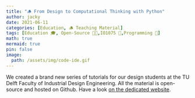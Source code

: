 ```yaml
---
title: "🪵 From Design to Computational Thinking with Python"
author: jacky
date: 2021-06-11
categories: [Education, 🪵 Teaching Material]
tags: [Education 🎓, Open-Source 👐🏼,IO1075 📖,Programming 📱]
math: true
mermaid: true
pin: false
image:
  path: /assets/img/code-ide.gif
---
```


We created a brand new series of tutorials for our design students at the TU Delft Faculty of Industrial Design Engineering. All the material is open-source and hosted on Github. Have a look [on the dedicated website](https://datacentricdesign.github.io/code).
